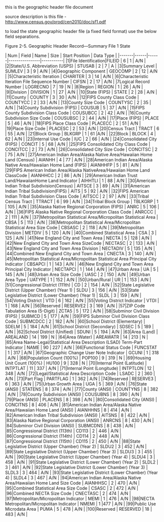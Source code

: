 this is the geographic header file document

source description is this file - http://www.census.gov/prod/cen2010/doc/sf1.pdf

to load the state geographic header file (a fixed field format) use the
	below field separations.

Figure 2-5.
Geographic Header Record—Summary File 1 State

| Num | Field | Name | Size | Start Position | Data Type |
|-------|------|------|----------------|-----------|
|1|File Identification|FILEID | 6 | 1 | A/N | 
|2|State/U.S. Abbreviation (USPS) | STUSAB | 2 | 7 | A |
|3|Summary Level | SUMLEV | 3 | 9 | A/N |
|4|Geographic Component | GEOCOMP | 2 | 12 | A/N |
|5|Characteristic Iteration | CHARITER | 3 | 14 | A/N |
|6|Characteristic Iteration File Sequence Number | CIFSN | 2 | 17 | A/N |
|7Logical Record Number | LOGRECNO | 7 | 19 | N |
|8|Region | REGION | 1 | 26 | A/N |
|9|Division | DIVISION | 1 | 27 | A/N |
|10|State (FIPS) | STATE | 2 | 28 | A/N |
|11|County | COUNTY | 3 | 30 | A/N |
|12|FIPS County Class Code | COUNTYCC | 2 | 33 | A/N |
|13|County Size Code | COUNTYSC | 2 | 35 | A/N |
|14|County Subdivision (FIPS) | COUSUB | 5 | 37 | A/N |
|15FIPS County Subdivision Class Code | COUSUBCC | 2 | 42 | A/N |
|16|County Subdivision Size Code | COUSUBSC | 2 | 44 | A/N |
|17|Place (FIPS) | PLACE | 5 | 46 | A/N |
|18|FIPS Place Class Code | PLACECC | 2 | 51 | A/N |
|19|Place Size Code | PLACESC | 2 | 53 | A/N |
|20|Census Tract | TRACT | 6 | 55 | A/N |
|21|Block Group | BLKGRP | 1 | 61 |A/N |
|22|Block | BLOCK | 4 | 62 | A/N |
|23|Internal Use Code | IUC | 2 | 66 | A/N |
|24|Consolidated City (FIPS) | CONCIT | 5 | 68 | A/N |
|25|FIPS Consolidated City Class Code | CONCITCC | 2 | 73 | A/N |
|26|Consolidated City Size Code | CONCITSC | 2 | 75 | A/N |
|27|American Indian Area/Alaska Native Area/Hawaiian Home Land (Census) | AIANHH | 4 | 77 | A/N |
|28|American Indian Area/Alaska Native Area/Hawaiian Home Land (FIPS) | AIANHHFP | 5 | 81 | A/N |
|29|FIPS American Indian Area/Alaska NativeArea/Hawaiian Home Land ClassCode | AIANHHCC | 2 | 86 | A/N |
|29|American Indian Trust Land/HawaiianHome Land Indicator | AIHHTLI | 1 | 88 | A/N |
|30|American Indian Tribal Subdivision(Census) | AITSCE | 3 | 89 | A/N |
|31|American Indian Tribal Subdivision(FIPS) | AITS | 5 | 92 | A/N | 
|32|FIPS American Indian Tribal Subdivision Class Code | AITSCC | 2 | 97 | A/N |
|33|Tribal Census Tract | TTRACT | 6 | 99 | A/N |
|34|Tribal Block Group | TBLKGRP | 1 | 105 | A/N |
|35|Alaska Native Regional Corporation (FIPS) | ANRC | 5 | 106 | A/N |
|36|FIPS Alaska Native Regional Corporation Class Code | ANRCCC | 2 | 111 | A/N |
|37|Metropolitan Statistical Area/Micropolitan Statistical Area | CBSA | 5 | 113 | A/N |
|38|Metropolitan Statistical Area/Micropolitan Statistical Area Size Code | CBSASC | 2 | 118 | A/N |
|39|Metropolitan Division | METDIV | 5 | 120 | A/N |
|40|Combined Statistical Area | CSA | 3 | 125 | A/N |
|41|New England City and Town Area | NECTA | 5 | 128 | A/N |
|42|New England City and Town Area SizeCode | NECTASC | 2 | 133 | A/N |
|43|New England City and Town Area Division | NECTADIV | 5 | 135 | A/N |
|44|Combined New England City and Town Area | CNECTA | 3 | 140 | A/N |
|45|Metropolitan Statistical Area/Micropolitan Statistical Area Principal City Indicator | CBSAPCI | 1 | 143 | A/N |
|46|New England City and Town Area Principal City Indicator | NECTAPCI | 1 | 144 | A/N |
|47|Urban Area | UA | 5 | 145 | A/N |
|48|Urban Area Size Code | UASC | 2 | 150 | A/N |
|49|Urban Area Type | UATYPE | 1 | 152 | A/N |
|50|Urban/Rural | UR | 1 | 153 | A/N |
|51|Congressional District (111th) | CD | 2 | 154 | A/N |
|52|State Legislative District (Upper Chamber) (Year 1) | SLDU | 3 | 156 | A/N |
|53|State Legislative District (Lower Chamber) (Year 1) | SLDL | 3 | 159 | A/N |
|54|Voting District | VTD | 6 | 162 | A/N |
|55|Voting District Indicator | VTDI | 1 | 168 | A/N |
|56|Reserved | RESERVE2 | 3 | 169 | A/N |
|57|ZIP Code Tabulation Area (5-Digit) | ZCTA5 | 5 | 172 | A/N |
|58|Subminor Civil Division (FIPS) | SUBMCD | 5 | 177 | A/N |
|59|FIPS Subminor Civil Division Class Code | SUBMCDCC | 2 | 182 | A/N |
|60|School District (Elementary) | SDELM | 5 | 184 | A/N |
|61|School District (Secondary) | SDSEC | 5 | 189 | A/N |
|62|School District (Unified) | SDUNI | 5 | 194 | A/N |
|63|Area (Land) | AREALAND | 14 | 199 | N |
|64|Area (Water) | AREAWATR | 14 | 213 | N |
|65|Area Name-Legal/Statistical Area Description (LSAD) Term-Part Indicator | NAME | 90 | 227 | A/N |
|66|Functional Status Code | FUNCSTAT | 1 | 317 | A/N |
|67|Geographic Change User Note Indicator | GCUNI | 1 | 318 | A/N |
|68|Population Count (100%) | POP100 | 9 | 319 | N |
|69|Housing Unit Count (100%) | HU100 | 9 | 328 | N |
|70|Internal Point (Latitude) | INTPTLAT | 11 | 337 | A/N |
|71|Internal Point (Longitude) | INTPTLON | 12 | 348 | A/N |
|72|Legal/Statistical Area Description Code | LSADC | 2 | 360 | A/N |
|73|Part Flag | PARTFLAG | 1 | 362 | A/N |
|74|Reserved | RESERVE3 | 6 | 363 | A/N |
|75|Urban Growth Area | UGA | 5 | 369 | A/N |
|76|State (ANSI) | STATENS | 8 | 374 | A/N |
|77|County (ANSI) | COUNTYNS | 8 | 382 | A/N |
|78|County Subdivision (ANSI) | COUSUBNS | 8 | 390 | A/N |
|79|Place (ANSI) | PLACENS | 8 | 398 | A/N |
|80|Consolidated City (ANSI) | CONCITNS | 8 | 406 | A/N |
|81|American Indian Area/Alaska Native Area/Hawaiian Home Land (ANSI) | AIANHHNS | 8 | 414 | A/N |
|82|American Indian Tribal Subdivision (ANSI) | AITSNS | 8 | 422 | A/N |
|83|Alaska Native Regional Corporation (ANSI) | ANRCNS | 8 | 430 | A/N |
|84|Subminor Civil Division (ANSI) | SUBMCDNS | 8 | 438 | A/N |
|85|Congressional District (113th) | CD113 | 2 | 446 | A/N |
|86|Congressional District (114th) | CD114 | 2 | 448 | A/N |
|87|Congressional District (115th) | CD115 | 2 | 450 | A/N |
|88|State Legislative District (Upper Chamber) (Year 2) | SLDU2 | 3 | 452 | A/N |
|89|State Legislative District (Upper Chamber) (Year 3) | SLDU3 | 3 | 455 | A/N |
|90|State Legislative District (Upper Chamber) (Year 4) | SLDU4 | 3 | 458 | A/N |
|91|State Legislative District (Lower Chamber) (Year 2) | SLDL2 | 3 | 461 | A/N |
|92|State Legislative District (Lower Chamber) (Year 3) | SLDL3 | 3 | 464 | A/N |
|93|State Legislative District (Lower Chamber) (Year 4) | SLDL4 | 3 | 467 | A/N |
|94|American Indian Area/Alaska Native Area/Hawaiian Home Land Size Code | AIANHHSC | 2 | 470 | A/N |
|95|Combined Statistical Area Size Code | CSASC | 2 | 472 | A/N |
|96|Combined NECTA Size Code | CNECTASC | 2 | 474 | A/N |
|97|Metropolitan/Micropolitan Indicator | MEMI | 1 | 476 | A/N |
|98|NECTA Metropolitan/Micropolitan Indicator | NMEMI | 1 |477 | A/N |
|99|Public Use Microdata Area | PUMA | 5 | 478 | A/N |
|100|Reserved | RESERVED | 18 | 483 | A/N |

